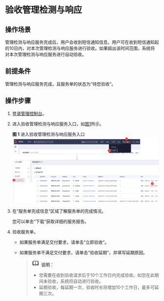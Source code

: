 # 验收管理检测与响应<a name="mdr_01_0018"></a>

## 操作场景<a name="section124046213459"></a>

管理检测与响应服务完成后，用户会收到短信通知信息。用户可在收到短信通知起的10日内，对本次管理检测与响应服务进行验收。如果超出该时间范围，系统将对本次管理检测与响应服务进行自动验收。

## 前提条件<a name="section53101271111"></a>

管理检测与响应服务完成，且服务单的状态为“待您验收“。

## 操作步骤<a name="section4115144112120"></a>

1.  [登录管理控制台](https://console.huaweicloud.com/?locale=zh-cn)。
2.  进入验收管理检测与响应服务入口，如[图1](#zh-cn_topic_0120428366_fig17532142516127)所示。

    **图 1**  进入验收管理检测与响应服务入口<a name="zh-cn_topic_0120428366_fig17532142516127"></a>  
    ![](figures/进入验收管理检测与响应服务入口.png "进入验收管理检测与响应服务入口")

3.  在“服务单完成信息“区域了解服务单的完成情况。

    您可以单击“下载“获取详细的服务报告。

4.  验收服务单。
    -   如果服务单满足交付要求，请单击“立即验收“。
    -   如果服务单不满足交付要求，请单击“验收延期“，并填写延期原因。

        >![](public_sys-resources/icon-note.gif) **说明：** 
        >-   您需要在收到验收请求后于10个工作日内完成验收。如您在此期间未验收，系统将自动进行验收。
        >-   延期验收，每延期一次，验收时长将增加10个工作日，最多可延期三次。



